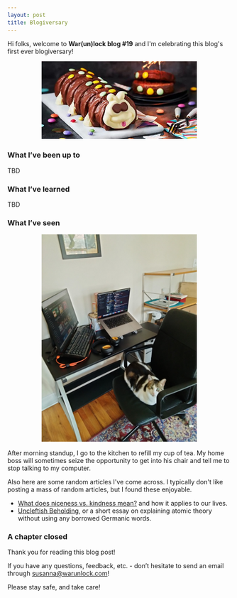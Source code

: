 ```yaml
---
layout: post
title: Blogiversary
---
```


Hi folks, welcome to **War(un)lock blog #19** and I'm celebrating this blog's first ever blogiversary!

<div style="text-align:center"><img src="/images/blog19/blog19-colin-caterpillar.jpg" width="350"></div>

### What I’ve been up to

TBD

### What I’ve learned

TBD

### What I’ve seen

<div style="text-align:center"><img src="/images/blog19/blog19-workspace.jpg" width="350"></div>

After morning standup, I go to the kitchen to refill my cup of tea. My home boss will sometimes seize the opportunity to get into his chair and tell me to stop talking to my computer.

Also here are some random articles I've come across. I typically don't like posting a mass of random articles, but I found these enjoyable.
* [What does niceness vs. kindness mean?](https://haleynahman.substack.com/p/42-are-you-nice-or-kind) and how it applies to our lives.
* [Uncleftish Beholding](https://msburkeenglish.files.wordpress.com/2010/04/uncleftish-beholding-aka-atomic-theory.pdf), or a short essay on explaining atomic theory without using any borrowed Germanic words.

### A chapter closed

Thank you for reading this blog post!

If you have any questions, feedback, etc. - don’t hesitate to send an email through [susanna@warunlock.com](mailto:susanna@warunlock.com)!

Please stay safe, and take care!


